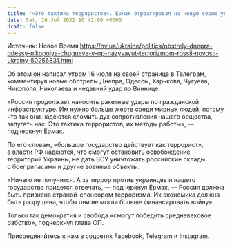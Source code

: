 ```yaml
---
title: "«Это тактика террористов». Ермак отреагировал на новую серию ударов по городам Украины и заверил, что РФ не удастся остановить ВСУ"
date: Sat, 16 Jul 2022 10:42:00 +0300
draft: false
---
```

Источник: Новое Время https://nv.ua/ukraine/politics/obstrely-dnepra-odessy-nikopolya-chugueva-v-op-nazyvayut-terrorizmom-rossii-novosti-ukrainy-50256831.html


Об этом он написал утром 16 июля на своей странице в Телеграм, комментируя новые обстрелы Днепра, Одессы, Харькова, Чугуева, Никополя, Николаева и недавний удар по Виннице.

«Россия продолжает наносить ракетные удары по гражданской инфраструктуре. Им нужно больше жертв среди мирных людей, потому что так они надеются сломить дух сопротивления нашего общества, запугать нас. Это тактика террористов, их методы работы», — подчеркнул Ермак.

По его словам, «большое государство действует как террорист», а власти РФ надеются, что смогут остановить освобождение территорий Украины, не дать ВСУ уничтожать российские склады с боеприпасами и другие военные объекты.

«Ничего не получится. А за террор против украинцев и нашего государства придется отвечать, — подчеркнул Ермак. — Россия должна быть признана страной-спонсором терроризма. Их экономика должна быть разрушена, чтобы они не могли больше финансировать войну».

Только так демократия и свобода «смогут победить средневековое рабство», подчеркнул глава ОП.

Присоединяйтесь к нам в соцсетях Facebook, Telegram и Instagram.
